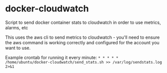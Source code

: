 # docker-cloudwatch
Script to send docker container stats to cloudwatch in order to use metrics, alarms, etc

This uses the aws cli to send metrics to cloudwatch - you'll need to ensure the aws command is working correctly and configured for the account you want to use.

Example crontab for running it every minute:
```* * * * * /home/ubuntu/docker-cloudwatch/send_stats.sh >> /var/log/sendstats.log 2>&1```
